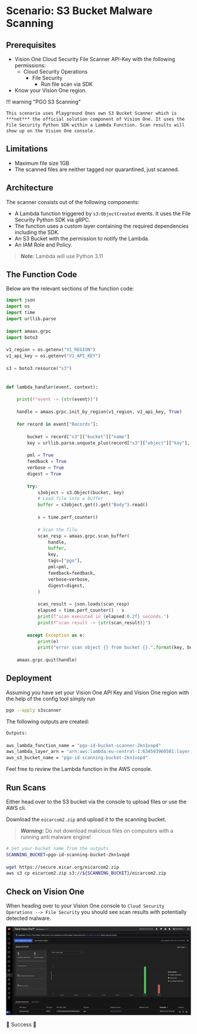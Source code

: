 # Scenario: S3 Bucket Malware Scanning

## Prerequisites

- Vision One Cloud Security File Scanner API-Key with the following permissions:
    - Cloud Security Operations
        - File Security
            - Run file scan via SDK
- Know your Vision One region.

!!! warning "PGO S3 Scanning"

    This scenario uses Playground Ones own S3 Bucket Scanner which is ***not*** the official solution component of Vision One. It uses the File Security Python SDK within a Lambda Function. Scan results will show up on the Vision One console.

## Limitations

- Maximum file size 1GB
- The scanned files are neither tagged nor quarantined, just scanned.

## Architecture

The scanner consists out of the following components:

- A Lambda function triggered by `s3:ObjectCreated` events. It uses the File Security Python SDK via gRPC.
- The function uses a custom layer containing the required dependencies including the SDK.
- An S3 Bucket with the permission to notify the Lambda.
- An IAM Role and Policy.

> ***Note:*** Lambda will use Python 3.11

## The Function Code

Below are the relevant sections of the function code:

```py
import json
import os
import time
import urllib.parse

import amaas.grpc
import boto3

v1_region = os.getenv("V1_REGION")
v1_api_key = os.getenv("V1_API_KEY")

s3 = boto3.resource("s3")


def lambda_handler(event, context):

    print(f"event -> {str(event)}")

    handle = amaas.grpc.init_by_region(v1_region, v1_api_key, True)

    for record in event["Records"]:

        bucket = record["s3"]["bucket"]["name"]
        key = urllib.parse.unquote_plus(record["s3"]["object"]["key"], encoding="utf-8")

        pml = True
        feedback = True
        verbose = True
        digest = True

        try:
            s3object = s3.Object(bucket, key)
            # Load file into a buffer
            buffer = s3object.get().get("Body").read()

            s = time.perf_counter()

            # Scan the file
            scan_resp = amaas.grpc.scan_buffer(
                handle,
                buffer,
                key,
                tags=["pgo"],
                pml=pml,
                feedback=feedback,
                verbose=verbose,
                digest=digest,
            )

            scan_result = json.loads(scan_resp)
            elapsed = time.perf_counter() - s
            print(f"scan executed in {elapsed:0.2f} seconds.")
            print(f"scan result -> {str(scan_result)}")

        except Exception as e:
            print(e)
            print("error scan object {} from bucket {}.".format(key, bucket))

    amaas.grpc.quit(handle)
```

## Deployment

Assuming you have set your Vision One API Key and Vision One region with the help of the config tool simply run

```sh
pgo --apply s3scanner
```

The following outputs are created:

```sh
Outputs:

aws_lambda_function_name = "pgo-id-bucket-scanner-2kn1vopd"
aws_lambda_layer_arn = "arn:aws:lambda:eu-central-1:634503960501:layer:pgo-id-filesecurity-layer-2kn1vopd:1"
aws_s3_bucket_name = "pgo-id-scanning-bucket-2kn1vopd"
```

Feel free to review the Lambda function in the AWS console.

## Run Scans

Either head over to the S3 bucket via the console to upload files or use the AWS cli.

Download the `eicarcom2.zip` and upload it to the scanning bucket.

> ***Warning:*** Do not download malicious files on computers with a running anti malware engine!

```sh
# Set your bucket name from the outputs
SCANNING_BUCKET=pgo-id-scanning-bucket-2kn1vopd

wget https://secure.eicar.org/eicarcom2.zip
aws s3 cp eicarcom2.zip s3://${SCANNING_BUCKET}/eicarcom2.zip
```

## Check on Vision One

When heading over to your Vision One console to `Cloud Security Operations --> File Security` you should see scan results with potentially detected malware.

![alt text](images/s3scanner.png "Console")

🎉 Success 🎉

